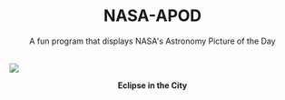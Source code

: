 <div align="center">
  <h1>
    NASA-APOD
  </h1>
</div>
  
<div align="center">
  A fun program that displays NASA's Astronomy Picture of the Day
</div>

<br>

![](https://apod.nasa.gov/apod/image/2211/StanHondaTLE-ISS1108.jpg)

<p align = "center">
  <b>Eclipse in the City</b>
</p>